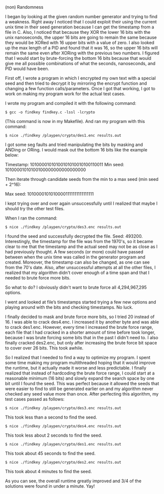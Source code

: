 (non) Randomness

I began by looking at the given random number generator and trying to find a
weakness. Right away I noticed that I could exploit their using the current unix
time in their seed generation because I can get the timestamp from a file in C.
Also, I noticed that because they XOR the lower 16 bits with the unix
nanoseconds, the upper 16 bits are going to remain the same because they would
be XORed with 16 upper bits with a value of zero. I also looked up the max
length of a PID and found that it was 16, so the upper 16 bits will remain the
same even after XORing with the previous two numbers. I figured that I would
start by brute-forcing the bottom 16 bits because that would give me all
possible combinations of what the seconds, nanoseconds, and PID would have been.

First off, I wrote a program in which I encrypted my own text with a special
seed and then tried to decrypt it by mirroring the encrypt function and
changing a few function calls/parameters. Once I got that working, I got to
work on making my program work for the actual test cases.

I wrote my program and compiled it with the following command:

    $ gcc -o findkey findkey.c -lssl -lcrypto

(This command is now in my Makefile). And ran my program with this command:

    $ nice ./findkey /playpen/crypto/des1.enc results.out

I got some seg faults and tried manipulating the bits by masking and ANDing or
ORing. I would mask out the bottom 16 bits like the example below:

Timestamp: 10100001010100101010010100110011
Min seed:  10100001010100100000000000000000

Then iterate through candidate seeds from the min to a max seed (min
seed + 2^16):

Max seed:  10100001010100001111111111111111

I kept trying over and over again unsuccessfully until I realized that
maybe I should try the other test files.

When I ran the command:

    $ nice ./findkey /playpen/crypto/des3.enc results.out

I found the seed and successfully decrypted the file. Seed: 493200.
Interestingly, the timestamp for the file was from the 1970's, so it became
clear to me that the timestamp and the actual seed may not be as close as I
had previously thought. A few seconds (or more) could have passed between when
the unix time was called in the generator program and created. Moreover, the
timestamp can also be changed, as one can see from the 70's date. Also, after
unsuccessful attempts at all the other files, I realized that my algorithm
didn't cover enough of a time span and that I needed to brute force more bits.  

So what to do? I obviously didn't want to brute force all 4,294,967,295 options.

I went and looked at file’s timestamps started trying a few new options and
playing around with the bits and checking timestamps. No luck.

I finally decided to mask and brute force more bits, so I tried 20 instead of
16. I was able to crack des4.enc. I increased it by another byte and was able
to crack des1.enc. However, every time I increased the brute force range, each
file that I had cracked in a shorter amount of time before took longer, because
I was brute forcing some bits that in the past I didn't need to. I also
finally cracked des2.enc, but only after increasing the brute force bit space
to cover over 26 bits. This took awhile.

So I realized that I needed to find a way to optimize my program. I spent some
time making my program multithreaded hoping that it would improve the runtime,
but it actually made it worse and less predictable. I finally realized that
instead of hardcoding the brute force range, I could start at a reasonable
minimum (16 bits) and slowly expand the search space by one bit until I found
the seed. This was perfect because it allowed the seeds that were easier to
find to still be generated earlier on and my algorithm never checked any seed
value more than once. After perfecting this algorithm, my test cases passed
as follows:

    $ nice ./findkey /playpen/crypto/des3.enc results.out

This took less than a second to find the seed.

    $ nice ./findkey /playpen/crypto/des4.enc results.out

This took less about 2 seconds to find the seed.     

    $ nice ./findkey /playpen/crypto/des1.enc results.out

This took about 45 seconds to find the seed.

    $ nice ./findkey /playpen/crypto/des2.enc results.out

This took about 4 minutes to find the seed.

As you can see, the overall runtime greatly improved and 3/4 of the solutions
were found in under a minute. Yay!
